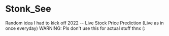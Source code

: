 # Stonk_See
Random idea I had to kick off 2022 -- Live Stock Price Prediction (Live as in once everyday) WARNING: Pls don't use this for actual stuff thnx (:
